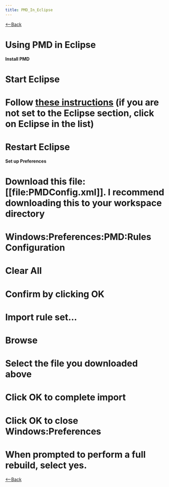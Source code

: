 ```yaml
---
title: PMD_In_Eclipse
---
```

[<--Back]({{site.pagesurl}}/Tool_Setup_and_Configuration_Notes)

# Using PMD in Eclipse

**Install PMD**
# Start Eclipse
# Follow [these instructions](http://pmd.sourceforge.net/integrations.html#eclipse) (if you are not set to the Eclipse section, click on Eclipse in the list)
# Restart Eclipse

**Set up Preferences**
# Download this file: [[file:PMDConfig.xml]]. I recommend downloading this to your workspace directory
# Windows:Preferences:PMD:Rules Configuration
# Clear All
# Confirm by clicking OK
# Import rule set...
# Browse
# Select the file you downloaded above
# Click OK to complete import
# Click OK to close Windows:Preferences
# When prompted to perform a full rebuild, select yes.

[<--Back]({{site.pagesurl}}/Tool_Setup_and_Configuration_Notes)
